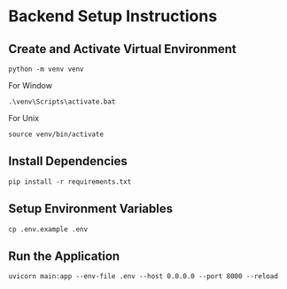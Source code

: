 # Backend Setup Instructions

## Create and Activate Virtual Environment

```
python -m venv venv
```

For Window

```
.\venv\Scripts\activate.bat
```

For Unix

```
source venv/bin/activate
```

## Install Dependencies

```
pip install -r requirements.txt
```

## Setup Environment Variables

```
cp .env.example .env
```

## Run the Application

```
uvicorn main:app --env-file .env --host 0.0.0.0 --port 8000 --reload
```
